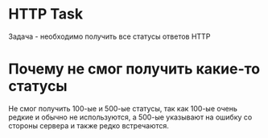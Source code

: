 # HTTP Task
Задача - необходимо получить все статусы ответов HTTP
# Почему не смог получить какие-то статусы
Не смог получить 100-ые и 500-ые статусы, так как 100-ые очень редкие и обычно не используются, а 500-ые указывают на ошибку со стороны сервера и также редко встречаются.
